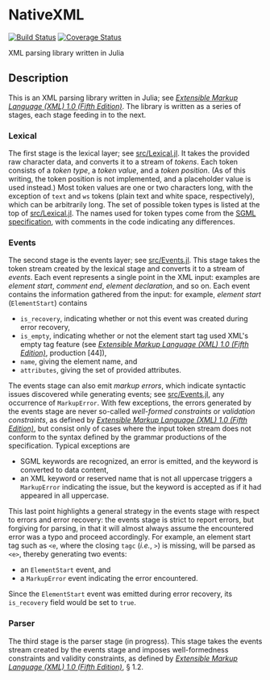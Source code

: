 # NativeXML

[![Build Status](https://travis-ci.com/jlegare/NativeXML.svg?branch=master)](https://travis-ci.com/jlegare/NativeXML)
[![Coverage Status](https://coveralls.io/repos/github/jlegare/NativeXML/badge.svg?branch=master&kill_cache=2)](https://coveralls.io/github/jlegare/NativeXML?branch=master)

XML parsing library written in Julia

## Description

This is an XML parsing library written in Julia; see _[Extensible Markup Language (XML) 1.0 (Fifth Edition)]( https://www.w3.org/TR/xml/)_. The library is written as a series of stages, each stage feeding in to the next.
### Lexical
The first stage is the lexical layer; see [src/Lexical.jl](src/Lexical.jl). It takes the provided raw character data, and converts it to a stream of _tokens_. Each token consists of a _token type_, a _token value_, and a _token position_. (As of this writing, the token position is not implemented, and a placeholder value is used instead.) Most token values are one or two characters long, with the exception of `text` and `ws` tokens (plain text and white space, respectively), which can be arbitrarily long. The set of possible token types is listed at the top of [src/Lexical.jl](src/Lexical.jl). The names used for token types come from the [SGML specification](https://www.iso.org/standard/16387.html), with comments in the code indicating any differences.
### Events
The second stage is the events layer; see [src/Events.jl](src/Events.jl). This stage takes the token stream created by the lexical stage and converts it to a stream of _events_. Each event represents a single point in the XML input: examples are _element start_, _comment end_, _element declaration_, and so on. Each event contains the information gathered from the input: for example, _element start_ (`ElementStart`) contains
- `is_recovery`, indicating whether or not this event was created during error recovery,
- `is_empty`, indicating whether or not the element start tag used XML's empty tag feature (see _[Extensible Markup Language (XML) 1.0 (Fifth Edition)]( https://www.w3.org/TR/xml/)_, production [44]),
- `name`, giving the element name, and
- `attributes`, giving the set of provided attributes.

The events stage can also emit _markup errors_, which indicate syntactic issues discovered while generating events; see [src/Events.jl](src/Events.jl), any occurrence of `MarkupError`. With few exceptions, the errors generated by the events stage are never so-called _well-formed constraints_ or _validation constraints_, as defined by _[Extensible Markup Language (XML) 1.0 (Fifth Edition)]( https://www.w3.org/TR/xml/)_, but consist only of cases where the input token stream does not conform to the syntax defined by the grammar productions of the specification. Typical exceptions are
- SGML keywords are recognized, an error is emitted, and the keyword is converted to data content,
- an XML keyword or reserved name that is not all uppercase triggers a `MarkupError` indicating the issue, but the keyword is accepted as if it had appeared in all uppercase.

This last point highlights a general strategy in the events stage with respect to errors and error recovery: the events stage is strict to report errors, but forgiving for parsing, in that it will almost always assume the encountered error was a typo and proceed accordingly. For example, an element start tag such as `<e`, where the closing `tagc` (_i.e._, `>`) is missing, will be parsed as `<e>`, thereby generating two events: 
- an `ElementStart` event, and
- a `MarkupError` event indicating the error encountered.

Since the `ElementStart` event was emitted during error recovery, its `is_recovery` field would be set to `true`.
### Parser
The third stage is the parser stage (in progress). This stage takes the events stream created by the events stage and imposes well-formedness constraints and validity constraints, as defined by  _[Extensible Markup Language (XML) 1.0 (Fifth Edition)]( https://www.w3.org/TR/xml/)_, § 1.2.
